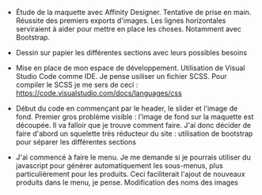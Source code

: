 - Étude de la maquette avec Affinity Designer. Tentative de prise en main. Réussite des premiers exports d'images.
Les lignes horizontales serviraient à aider pour mettre en place les choses. Notamment avec Bootstrap.

- Dessin sur papier les différentes sections avec leurs possibles besoins

- Mise en place de mon espace de développement. Utilisation de Visual Studio Code comme IDE. Je pense usiliser un fichier SCSS. Pour compiler le SCSS je me sers de ceci : https://code.visualstudio.com/docs/languages/css

- Début du code en commençant par le header, le slider et l'image de fond. Premier gros problème visible  : l'image de fond sur la maquette est découpée. Il va falloir que je trouve comment faire.
J'ai donc décider de faire d'abord un squelette très réducteur du site : utilisation de bootstrap pour séparer les différentes sections

- J'ai commencé à faire le menu. Je me demande si je pourrais utiliser du javascript pour générer automatiquement les sous-menus, plus particulièrement pour les produits. Ceci faciliterait l'ajout de nouveaux produits dans le menu, je pense.
Modification des noms des images